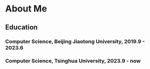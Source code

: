 # About Me
## Education
### Computer Science, Beijing Jiaotong University, 2019.9 - 2023.6
### Computer Science, Tsinghua University, 2023.9 - now
